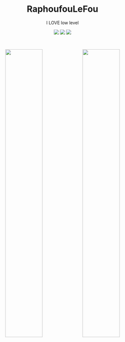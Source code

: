 <p align="center">
  <h1 align="center">RaphoufouLeFou</h1>
  <p align="center">I LOVE low level</p>
  <p align="center">
    <a href="https://RaphoufouLeFou.github.io"><img src="https://img.shields.io/badge/Pages_Profile-blue"></a>
    <a href="https://stackoverflow.com/users/17947612/"><img src="https://img.shields.io/badge/Stack_Overflow_Profile-orange"></a>
    <img src="https://komarev.com/ghpvc/?username=RaphoufouLeFou&color=grey">
  </p>
</p>
<br>
<p align="center">
  <a href="https://github.com/RaphoufouLeFou" height=200><img width="49%" src="https://github-readme-stats.vercel.app/api/?username=RaphoufouLeFou&theme=dark&bg_color=10151c"></a>
  <a href="https://github.com/RaphoufouLeFou" height=200><img width="49%" src="https://github-readme-stats.vercel.app/api/top-langs/?username=RaphoufouLeFou&theme=dark&hide=html,css,batchfile&layout=compact&bg_color=10151c&hide_title=true"></a>
</p>
